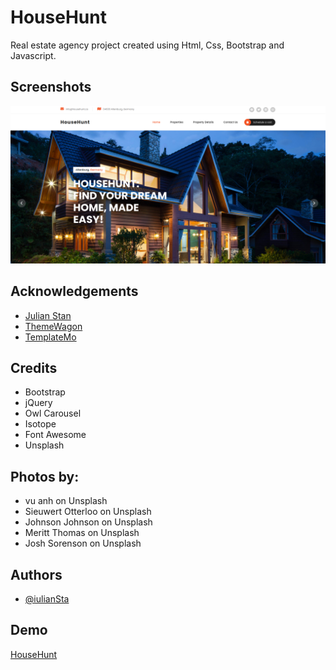 # HouseHunt

Real estate agency project created using Html, Css, Bootstrap and Javascript.

## Screenshots

![App Screenshot](./assets/images/househunt.png)

## Acknowledgements

 - [Julian Stan](https://julianstan.com)
 - [ThemeWagon](https://themewagon.com)
 - [TemplateMo](https://templatemo.com)

 ## Credits

 - Bootstrap
 - jQuery
 - Owl Carousel
 - Isotope
 - Font Awesome
 - Unsplash

 ## Photos by:

 - vu anh on Unsplash
 - Sieuwert Otterloo on Unsplash
 - Johnson Johnson on Unsplash
 - Meritt Thomas on Unsplash
 - Josh Sorenson on Unsplash


 ## Authors

- [@iulianSta](https://www.github.com/iulianSta)

## Demo

[HouseHunt](https://iuliansta.github.io/real-estate/)
